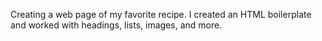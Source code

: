 Creating a web page of my favorite recipe. I created an HTML boilerplate and worked with headings, lists, images, and more.
